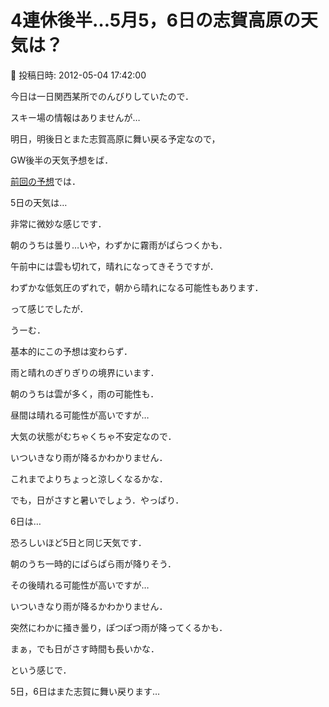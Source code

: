 # 4連休後半…5月5，6日の志賀高原の天気は？

📅 投稿日時: 2012-05-04 17:42:00

今日は一日関西某所でのんびりしていたので．


スキー場の情報はありませんが…





明日，明後日とまた志賀高原に舞い戻る予定なので，


GW後半の天気予想をば．





[前回の予想](ec9cff3ee4e44a407bbe1444cb69e0b4c.md)では．





5日の天気は…


非常に微妙な感じです．


朝のうちは曇り…いや，わずかに霧雨がぱらつくかも．


午前中には雲も切れて，晴れになってきそうですが．


わずかな低気圧のずれで，朝から晴れになる可能性もあります．





って感じでしたが．


うーむ．


基本的にこの予想は変わらず．


雨と晴れのぎりぎりの境界にいます．


朝のうちは雲が多く，雨の可能性も．


昼間は晴れる可能性が高いですが…


大気の状態がむちゃくちゃ不安定なので．


いついきなり雨が降るかわかりません．


これまでよりちょっと涼しくなるかな．


でも，日がさすと暑いでしょう．やっぱり．





6日は…


恐ろしいほど5日と同じ天気です．


朝のうち一時的にぱらぱら雨が降りそう．


その後晴れる可能性が高いですが…


いついきなり雨が降るかわかりません．


突然にわかに掻き曇り，ぽつぽつ雨が降ってくるかも．


まぁ，でも日がさす時間も長いかな．





という感じで．


5日，6日はまた志賀に舞い戻ります…
